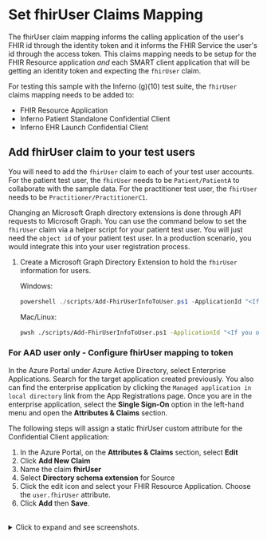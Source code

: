 # Set fhirUser Claims Mapping

The fhirUser claim mapping informs the calling application of the user's FHIR id through the identity token and it informs the FHIR Service the user's id through the access token. This claims mapping needs to be setup for the FHIR Resource application *and* each SMART client application that will be getting an identity token and expecting the `fhirUser` claim.

For testing this sample with the Inferno (g)(10) test suite, the `fhirUser` claims mapping needs to be added to:
- FHIR Resource Application
- Inferno Patient Standalone Confidential Client
- Inferno EHR Launch Confidential Client


## Add fhirUser claim to your test users

You will need to add the `fhirUser` claim to each of your test user accounts. For the patient test user, the `fhirUser` needs to be `Patient/PatientA` to collaborate with the sample data. For the practitioner test user, the `fhirUser` needs to be `Practitioner/PractitionerC1`.

Changing an Microsoft Graph directory extensions is done through API requests to Microsoft Graph. You can use the command below to set the `fhirUser` claim via a helper script for your patient test user. You will just need the `object id` of your patient test user. In a production scenario, you would integrate this into your user registration process.

1. Create a Microsoft Graph Directory Extension to hold the `fhirUser` information for users.
    
    Windows:
    ```powershell
    powershell ./scripts/Add-FhirUserInfoToUser.ps1 -ApplicationId "<If you opted for B2C pass B2C_EXTENSION_APP_ID otherwise for AAD pass Fhir Resource Application Id>" -UserObjectId "<Patient Object Id>" -FhirUserValue "Patient/PatientA"
    ```

    Mac/Linux:
    ```bash
    pwsh ./scripts/Add-FhirUserInfoToUser.ps1 -ApplicationId "<If you opted for B2C pass B2C_EXTENSION_APP_ID otherwise for AAD pass Fhir Resource Application Id>" -UserObjectId "<Patient Object Id>" -FhirUserValue "Patient/PatientA"
    ```

### For AAD user only - Configure fhirUser mapping to token

In the Azure Portal under Azure Active Directory, select Enterprise Applications. Search for the target application created previously. You also can find the enterprise application by clicking the `Managed application in local directory` link from the App Registrations page. Once you are in the enterprise application, select the **Single Sign-On** option in the left-hand menu and open the **Attributes & Claims** section.

The following steps will assign a static fhirUser custom attribute for the Confidential Client application:

1. In the Azure Portal, on the **Attributes & Claims** section, select **Edit**
2. Click **Add New Claim**
3. Name the claim **fhirUser**
4. Select **Directory schema extension** for Source
5. Click the edit icon and select your FHIR Resource Application. Choose the `user.fhirUser` attribute.
6. Click **Add** then **Save**.

<br />
<details>
<summary>Click to expand and see screenshots.</summary>
<br />

![Azure Portal image of custom attribute claims configuration screen](./images/1_attributes_claims.png)
![Azure Portal image of creating new custom claim](./images/fhirUser_set_oidc_claim_info.png)
![Azure Portal image of creating new custom claim](./images/fhirUser_set_oidc_claim_info2.png)
![Azure Portal image of creating new custom claim](./images/fhirUser_set_oidc_claim_info3.png)
</details>
